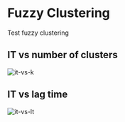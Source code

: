 Fuzzy Clustering
==================

Test fuzzy clustering

IT vs number of clusters
------------

![it-vs-k](https://raw.github.com/mpharrigan/fuzzy-clustering/master/figs/its_vs_k.png)

IT vs lag time
---------------

![it-vs-lt](https://raw.github.com/mpharrigan/fuzzy-clustering/master/figs/its_vs_lt.png)
